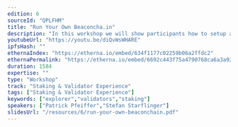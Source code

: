 ```yaml
---
edition: 6
sourceId: "QPLFHM"
title: "Run Your Own Beaconcha.in"
description: "In this workshop we will show participants how to setup and run the [beaconcha.in-explorer](https://beaconcha.in) for existing networks (mainnet, prater, sepolia) as well as for custom networks. Also we will explain how to analyze the network using the explorer and how to monitor validators. By doing this workshop we hope to learn about problems people are running into while trying to run the explorer on their own and improve the usabilty of the explorer in general."
youtubeUrl: "https://youtu.be/diQvWsWHARE"
ipfsHash: ""
ethernaIndex: "https://etherna.io/embed/634f1177c02259b06a2ffdc2"
ethernaPermalink: "https://etherna.io/embed/6692c443f75a4790768ca6a3a9238100c71eb6c44cc05e6bc751b304e384061a"
duration: 1584
expertise: ""
type: "Workshop"
track: "Staking & Validator Experience"
tags: ["Staking & Validator Experience"]
keywords: ["explorer","validators","staking"]
speakers: ["Patrick Pfeiffer","Stefan Starflinger"]
slidesUrl: "/resources/6/run-your-own-beaconchain.pdf"
---
```

